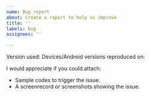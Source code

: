 ```yaml
---
name: Bug report
about: Create a report to help us improve
title: ''
labels: bug
assignees: ''

---
```


Version used:
Devices/Android versions reproduced on:

I would appreciate if you could attach:
- Sample codes to trigger the issue.
- A screenrecord or screenshots showing the issue.
